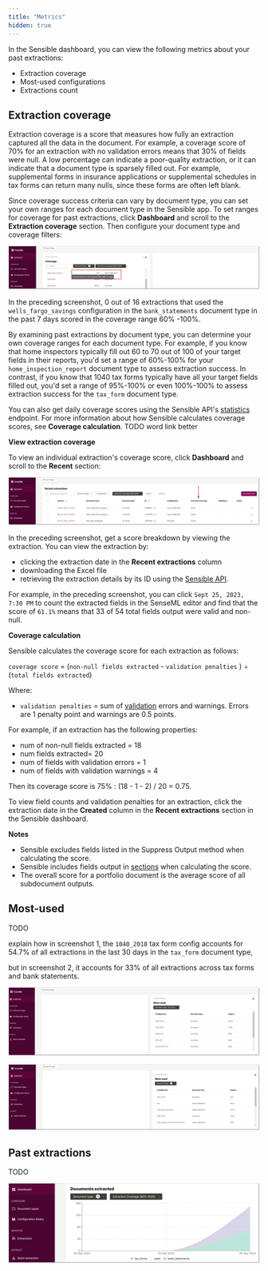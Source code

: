 ```yaml
---
title: "Metrics"
hidden: true
---
```


In the Sensible dashboard, you can view the following metrics about your past extractions:

- Extraction coverage
- Most-used configurations
- Extractions count

Extraction coverage
---

Extraction coverage is a score that measures how fully an extraction captured all the data in the document. For example, a coverage score of 70% for an extraction with no validation errors means that 30% of fields were null. A low percentage can indicate a poor-quality extraction, or it can indicate that a document type is sparsely filled out. For example, supplemental forms in insurance applications or supplemental schedules in tax forms can return many nulls, since these forms are often left blank.

Since coverage success criteria can vary by document type, you can set your own ranges for each document type in the Sensible app. To set ranges for coverage for past extractions, click **Dashboard** and scroll to the **Extraction coverage** section. Then configure your document type and coverage filters:

![Click to enlarge](https://raw.githubusercontent.com/sensible-hq/sensible-docs/main/readme-sync/assets/v0/images/final/dashboard_coverage.png)

In the preceding screenshot, 0 out of 16 extractions that used the `wells_fargo_savings` configuration in the `bank_statements` document type in the past 7 days scored in the coverage range 60% -100%.

By examining past extractions by document type, you can determine your own coverage ranges for each document type. For example, if you know that home inspectors typically fill out 60 to 70 out of 100 of your target fields in their reports, you'd set a range of 60%-100% for your `home_inspection_report` document type to assess extraction success. In contrast, if you know that 1040 tax forms typically have all your target fields filled out, you'd set a range of 95%-100% or even 100%-100% to assess extraction success for the `tax_form` document type.





 You can also get daily coverage scores using the Sensible API's [statistics](ref:statistics) endpoint. For more information about how Sensible calculates coverage scores, see **Coverage calculation**. TODO word link better

**View extraction coverage**

To view an individual extraction's coverage score, click **Dashboard** and scroll to the **Recent** section:

![Click to enlarge](https://raw.githubusercontent.com/sensible-hq/sensible-docs/main/readme-sync/assets/v0/images/final/dashboard_coverage_1.png)

In the preceding screenshot, get a score breakdown by viewing the extraction. You can view the extraction by:

- clicking the extraction date in the **Recent extractions** column
- downloading the Excel file
- retrieving the extraction details by its ID using the [Sensible API](ref:retrieving-results). 

For example, in the preceding screenshot, you can click  `Sept 25, 2023, 7:30 PM`  to count the extracted fields in the SenseML editor and find that the score of `61.1%` means that 33 of 54 total fields output were valid and non-null.

**Coverage calculation**

 Sensible calculates the coverage score for each extraction as follows:

`coverage score` = (`non-null fields extracted` - `validation penalties` )  ÷  (`total fields extracted`) 

Where:

- `validation penalties` =  sum of [validation](doc:validate-extractions) errors and warnings. Errors are 1 penalty point and warnings are 0.5 points.

For example, if an extraction has the following properties:

- num of non-null fields extracted = 18
- num fields extracted= 20
- num of fields with validation errors = 1
- num of fields with validation warnings = 4

Then its coverage score is 75% : (18 - 1 - 2) / 20 = 0.75. 

To view field counts and validation penalties for an extraction, click the extraction date in the **Created** column in the **Recent extractions** section in the Sensible dashboard.

**Notes**

- Sensible excludes fields listed in the Suppress Output method when calculating the score.
- Sensible includes fields output in [sections](doc:sections) when calculating the score.
- The overall score for a portfolio document is the average score of all subdocument outputs.

## Most-used 



TODO

explain how in screenshot 1, the `1040_2018` tax form config accounts for 54.7% of all extractions in the last 30 days in the `tax_form` document type,

but in screenshot 2, it accounts for 33% of all extractions across tax forms and bank statements.

![Click to enlarge](https://raw.githubusercontent.com/sensible-hq/sensible-docs/main/readme-sync/assets/v0/images/final/dashboard_used_1.png)



![Click to enlarge](https://raw.githubusercontent.com/sensible-hq/sensible-docs/main/readme-sync/assets/v0/images/final/dashboard_used_2.png)






## Past extractions
TODO

![Click to enlarge](https://raw.githubusercontent.com/sensible-hq/sensible-docs/main/readme-sync/assets/v0/images/final/dashboard_count.png)











